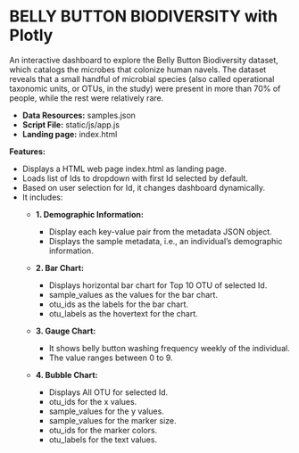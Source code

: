 # BELLY BUTTON BIODIVERSITY with Plotly

An interactive dashboard to explore the Belly Button Biodiversity dataset, which catalogs the microbes that colonize human navels. The dataset reveals that a small handful of microbial species (also called operational taxonomic units, or OTUs, in the study) were present in more than 70% of people, while the rest were relatively rare.
 
- **Data Resources:** samples.json
- **Script File:** static/js/app.js
- **Landing page:** index.html


**Features:**
- Displays a HTML web page index.html as landing page.
- Loads list of Ids to dropdown with first Id selected by default.
- Based on user selection for Id, it changes dashboard dynamically. 
- It includes:
  - **1. Demographic Information:**
    - Display each key-value pair from the metadata JSON object.
    - Displays the sample metadata, i.e., an individual’s demographic information.

  - **2. Bar Chart:**
    - Displays horizontal bar chart for Top 10 OTU of selected Id.
    - sample_values as the values for the bar chart.
    - otu_ids as the labels for the bar chart.
    - otu_labels as the hovertext for the chart.

  - **3. Gauge Chart:**
    - It shows belly button washing frequency weekly of the individual.
    - The value ranges between 0 to 9.

  - **4. Bubble Chart:**
    - Displays All OTU for selected Id.
    - otu_ids for the x values.
    - sample_values for the y values.
    - sample_values for the marker size.
    - otu_ids for the marker colors.
    - otu_labels for the text values.

